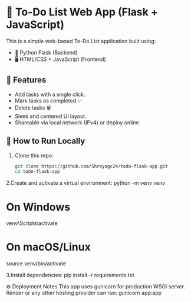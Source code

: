 # 📝 To-Do List Web App (Flask + JavaScript)

This is a simple web-based To-Do List application built using:
- 🐍 Python Flask (Backend)
- 🖥 HTML/CSS + JavaScript (Frontend)

## 🚀 Features
- Add tasks with a single click.
- Mark tasks as completed ✅
- Delete tasks 🗑
- Sleek and centered UI layout.
- Shareable via local network (IPv4) or deploy online.

## 🔧 How to Run Locally

1. Clone this repo:
   ```bash
   git clone https://github.com/Shreyagc24/todo-flask-app.git
   cd todo-flask-app

2.Create and activate a virtual environment:
    python -m venv venv
# On Windows
venv\Scripts\activate
# On macOS/Linux
source venv/bin/activate

3.Install dependencies:
pip install -r requirements.txt

⚙️ Deployment Notes
This app uses gunicorn for production WSGI server. Render or any other hosting provider can run:
gunicorn app:app

